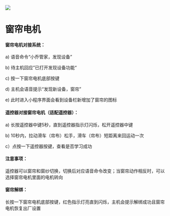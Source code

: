 ![](http://www.cspugoing.com/pcimg/help/CurtainMotor.png)

# 窗帘电机

#### 窗帘电机对接系统：

a) 语音命令“小乔管家，发现设备”

b) 待主机回应”已打开发现设备功能“

c) 按一下窗帘电机底部按键

d) 主机会语音提示“发现新设备，窗帘”

e) 此时进入小程序界面会看到设备栏新增加了窗帘的图标



#### 遥控器对接窗帘电机（适配遥控器）：

a) 长按遥控器中键5秒，直到遥控器指示灯闪烁，松开遥控器中键

b) 10秒内，拉动滑车（帘布）松手，滑车（帘布）短距离来回运动一次

c）点按一下遥控器按键，查看是否学习成功



#### 注意事项：

遥控器可以窗帘和窗纱切换，切换后对应语音命令改变；当窗帘动作相反时，可以选择窗帘电机里面的电机转向



#### 窗帘解绑：

长按一下窗帘电机底部按键，红色指示灯亮直到闪烁，主机会提示解绑成功且窗帘电机恢复出厂设置
